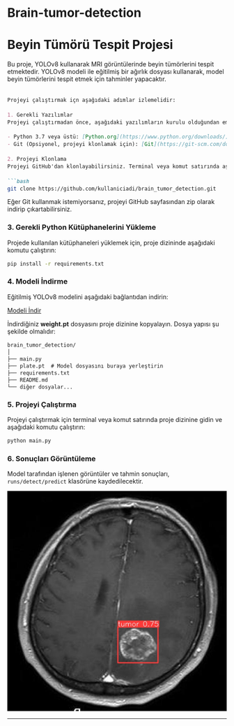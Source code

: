 # Brain-tumor-detection

# Beyin Tümörü Tespit Projesi

Bu proje, YOLOv8 kullanarak MRI görüntülerinde beyin tümörlerini tespit etmektedir. YOLOv8 modeli ile eğitilmiş bir ağırlık dosyası kullanarak, model beyin tümörlerini tespit etmek için tahminler yapacaktır.

```markdown

Projeyi çalıştırmak içn aşağıdaki adımlar izlemelidir:

1. Gerekli Yazılımlar
Projeyi çalıştırmadan önce, aşağıdaki yazılımların kurulu olduğundan emin olun:

- Python 3.7 veya üstü: [Python.org](https://www.python.org/downloads/)
- Git (Opsiyonel, projeyi klonlamak için): [Git](https://git-scm.com/downloads)

2. Projeyi Klonlama
Projeyi GitHub'dan klonlayabilirsiniz. Terminal veya komut satırında aşağıdaki komutu kullanarak projeyi bilgisayarınıza klonlayın:

```bash
git clone https://github.com/kullaniciadi/brain_tumor_detection.git
```

Eğer Git kullanmak istemiyorsanız, projeyi GitHub sayfasından zip olarak indirip çıkartabilirsiniz.



### 3. Gerekli Python Kütüphanelerini Yükleme
Projede kullanılan kütüphaneleri yüklemek için, proje dizininde aşağıdaki komutu çalıştırın:

```bash
pip install -r requirements.txt
```




### 4. Modeli İndirme
Eğitilmiş YOLOv8 modelini aşağıdaki bağlantıdan indirin:

[Modeli İndir](https://drive.google.com/file/d/1oTTmtZhmyZ57elhTb_8t5K_qIj-vKSbi/view?usp=sharing)

İndirdiğiniz **weight.pt** dosyasını proje dizinine kopyalayın. Dosya yapısı şu şekilde olmalıdır:

```
brain_tumor_detection/
│
├── main.py
├── plate.pt  # Model dosyasını buraya yerleştirin
├── requirements.txt
├── README.md
└── diğer dosyalar...
```


### 5. Projeyi Çalıştırma
Projeyi çalıştırmak için terminal veya komut satırında proje dizinine gidin ve aşağıdaki komutu çalıştırın:

```bash
python main.py
```





### 6. Sonuçları Görüntüleme
Model tarafından işlenen görüntüler ve tahmin sonuçları, `runs/detect/predict` klasörüne kaydedilecektir.

![Model Sonucu](Model_Result/1.jpg)

---


